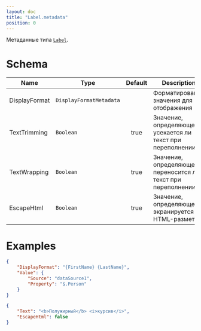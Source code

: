 ```yaml
---
layout: doc
title: "Label.metadata"
position: 0
---
```


Метаданные типа [`Label`](../).

# Schema

|Name|Type|Default|Description|
|----|----|:--:|-----------|
|DisplayFormat|`DisplayFormatMetadata`||Форматирование значения для отображения|
|TextTrimming|`Boolean`|true|Значение, определяющее, усекается ли текст при переполнении|
|TextWrapping|`Boolean`|true|Значение, определяющее, переносится ли текст при переполнении|
|EscapeHtml|`Boolean`|true|Значение, определяющее, экранируется ли HTML-разметка|

# Examples

```json
{
    "DisplayFormat": "{FirstName} {LastName}",
    "Value": {
        "Source": "dataSource1",
        "Property": "$.Person"
    }
}
```

```json
{
    "Text": "<b>Полужирный</b> <i>курсив</i>",
    "EscapeHtml": false
}
```
